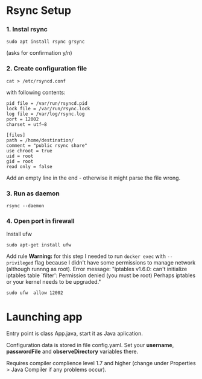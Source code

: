 # Rsync Setup
### 1. Instal rsync
````shell
sudo apt install rsync grsync
````
(asks for confirmation y/n)


### 2. Create configuration file
````shell
cat > /etc/rsyncd.conf
````

with following contents:

````
pid file = /var/run/rsyncd.pid
lock file = /var/run/rsync.lock
log file = /var/log/rsync.log
port = 12002
charset = utf–8

[files]
path = /home/destination/
comment = "public rsync share"
use chroot = true
uid = root
gid = root
read only = false

````
Add an empty line in the end - otherwise it might parse the file wrong.

### 3. Run as daemon
````shell
rsync --daemon
````

### 4. Open port in firewall
Install ufw
````
sudo apt-get install ufw
````

Add rule
**Warning:** for this step I needed to run `docker exec` with `--privileged` flag because I didn't have some permissions to manage network (although runnng as root). Error message: "iptables v1.6.0: can't initialize iptables table `filter': Permission denied (you must be root) Perhaps iptables or your kernel needs to be upgraded."

````
sudo ufw  allow 12002
````


# Launching app

Entry point is class App.java, start it as Java aplication.

Configuration data is stored in file config.yaml. Set your **username**, **passwordFile** and **observeDirectory** variables there.

Requires compiler complience level 1.7 and higher (change under Properties > Java Compiler if any problems occur).
